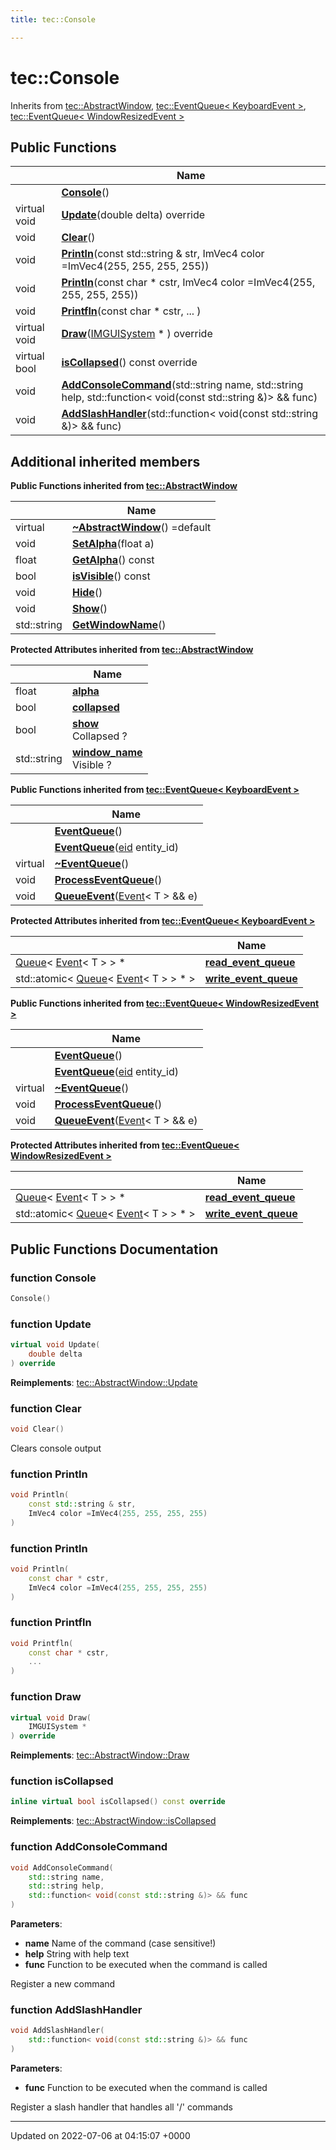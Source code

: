```yaml
---
title: tec::Console

---
```


# tec::Console





Inherits from [tec::AbstractWindow](/engine/Classes/classtec_1_1_abstract_window/), [tec::EventQueue< KeyboardEvent >](/engine/Classes/classtec_1_1_event_queue/), [tec::EventQueue< WindowResizedEvent >](/engine/Classes/classtec_1_1_event_queue/)

## Public Functions

|                | Name           |
| -------------- | -------------- |
| | **[Console](/engine/Classes/classtec_1_1_console/#function-console)**() |
| virtual void | **[Update](/engine/Classes/classtec_1_1_console/#function-update)**(double delta) override |
| void | **[Clear](/engine/Classes/classtec_1_1_console/#function-clear)**() |
| void | **[Println](/engine/Classes/classtec_1_1_console/#function-println)**(const std::string & str, ImVec4 color =ImVec4(255, 255, 255, 255)) |
| void | **[Println](/engine/Classes/classtec_1_1_console/#function-println)**(const char * cstr, ImVec4 color =ImVec4(255, 255, 255, 255)) |
| void | **[Printfln](/engine/Classes/classtec_1_1_console/#function-printfln)**(const char * cstr, ... ) |
| virtual void | **[Draw](/engine/Classes/classtec_1_1_console/#function-draw)**([IMGUISystem](/engine/Classes/classtec_1_1_i_m_g_u_i_system/) * ) override |
| virtual bool | **[isCollapsed](/engine/Classes/classtec_1_1_console/#function-iscollapsed)**() const override |
| void | **[AddConsoleCommand](/engine/Classes/classtec_1_1_console/#function-addconsolecommand)**(std::string name, std::string help, std::function< void(const std::string &)> && func) |
| void | **[AddSlashHandler](/engine/Classes/classtec_1_1_console/#function-addslashhandler)**(std::function< void(const std::string &)> && func) |

## Additional inherited members

**Public Functions inherited from [tec::AbstractWindow](/engine/Classes/classtec_1_1_abstract_window/)**

|                | Name           |
| -------------- | -------------- |
| virtual | **[~AbstractWindow](/engine/Classes/classtec_1_1_abstract_window/#function-~abstractwindow)**() =default |
| void | **[SetAlpha](/engine/Classes/classtec_1_1_abstract_window/#function-setalpha)**(float a) |
| float | **[GetAlpha](/engine/Classes/classtec_1_1_abstract_window/#function-getalpha)**() const |
| bool | **[isVisible](/engine/Classes/classtec_1_1_abstract_window/#function-isvisible)**() const |
| void | **[Hide](/engine/Classes/classtec_1_1_abstract_window/#function-hide)**() |
| void | **[Show](/engine/Classes/classtec_1_1_abstract_window/#function-show)**() |
| std::string | **[GetWindowName](/engine/Classes/classtec_1_1_abstract_window/#function-getwindowname)**() |

**Protected Attributes inherited from [tec::AbstractWindow](/engine/Classes/classtec_1_1_abstract_window/)**

|                | Name           |
| -------------- | -------------- |
| float | **[alpha](/engine/Classes/classtec_1_1_abstract_window/#variable-alpha)**  |
| bool | **[collapsed](/engine/Classes/classtec_1_1_abstract_window/#variable-collapsed)**  |
| bool | **[show](/engine/Classes/classtec_1_1_abstract_window/#variable-show)** <br>Collapsed ?  |
| std::string | **[window_name](/engine/Classes/classtec_1_1_abstract_window/#variable-window-name)** <br>Visible ?  |

**Public Functions inherited from [tec::EventQueue< KeyboardEvent >](/engine/Classes/classtec_1_1_event_queue/)**

|                | Name           |
| -------------- | -------------- |
| | **[EventQueue](/engine/Classes/classtec_1_1_event_queue/#function-eventqueue)**() |
| | **[EventQueue](/engine/Classes/classtec_1_1_event_queue/#function-eventqueue)**([eid](/engine/Namespaces/namespacetec/#typedef-eid) entity_id) |
| virtual | **[~EventQueue](/engine/Classes/classtec_1_1_event_queue/#function-~eventqueue)**() |
| void | **[ProcessEventQueue](/engine/Classes/classtec_1_1_event_queue/#function-processeventqueue)**() |
| void | **[QueueEvent](/engine/Classes/classtec_1_1_event_queue/#function-queueevent)**([Event](/engine/Classes/structtec_1_1_event/)< T > && e) |

**Protected Attributes inherited from [tec::EventQueue< KeyboardEvent >](/engine/Classes/classtec_1_1_event_queue/)**

|                | Name           |
| -------------- | -------------- |
| [Queue](/engine/Classes/structtec_1_1_queue/)< [Event](/engine/Classes/structtec_1_1_event/)< T > > * | **[read_event_queue](/engine/Classes/classtec_1_1_event_queue/#variable-read-event-queue)**  |
| std::atomic< [Queue](/engine/Classes/structtec_1_1_queue/)< [Event](/engine/Classes/structtec_1_1_event/)< T > > * > | **[write_event_queue](/engine/Classes/classtec_1_1_event_queue/#variable-write-event-queue)**  |

**Public Functions inherited from [tec::EventQueue< WindowResizedEvent >](/engine/Classes/classtec_1_1_event_queue/)**

|                | Name           |
| -------------- | -------------- |
| | **[EventQueue](/engine/Classes/classtec_1_1_event_queue/#function-eventqueue)**() |
| | **[EventQueue](/engine/Classes/classtec_1_1_event_queue/#function-eventqueue)**([eid](/engine/Namespaces/namespacetec/#typedef-eid) entity_id) |
| virtual | **[~EventQueue](/engine/Classes/classtec_1_1_event_queue/#function-~eventqueue)**() |
| void | **[ProcessEventQueue](/engine/Classes/classtec_1_1_event_queue/#function-processeventqueue)**() |
| void | **[QueueEvent](/engine/Classes/classtec_1_1_event_queue/#function-queueevent)**([Event](/engine/Classes/structtec_1_1_event/)< T > && e) |

**Protected Attributes inherited from [tec::EventQueue< WindowResizedEvent >](/engine/Classes/classtec_1_1_event_queue/)**

|                | Name           |
| -------------- | -------------- |
| [Queue](/engine/Classes/structtec_1_1_queue/)< [Event](/engine/Classes/structtec_1_1_event/)< T > > * | **[read_event_queue](/engine/Classes/classtec_1_1_event_queue/#variable-read-event-queue)**  |
| std::atomic< [Queue](/engine/Classes/structtec_1_1_queue/)< [Event](/engine/Classes/structtec_1_1_event/)< T > > * > | **[write_event_queue](/engine/Classes/classtec_1_1_event_queue/#variable-write-event-queue)**  |


## Public Functions Documentation

### function Console

```cpp
Console()
```


### function Update

```cpp
virtual void Update(
    double delta
) override
```


**Reimplements**: [tec::AbstractWindow::Update](/engine/Classes/classtec_1_1_abstract_window/#function-update)


### function Clear

```cpp
void Clear()
```


Clears console output 


### function Println

```cpp
void Println(
    const std::string & str,
    ImVec4 color =ImVec4(255, 255, 255, 255)
)
```


### function Println

```cpp
void Println(
    const char * cstr,
    ImVec4 color =ImVec4(255, 255, 255, 255)
)
```


### function Printfln

```cpp
void Printfln(
    const char * cstr,
    ... 
)
```


### function Draw

```cpp
virtual void Draw(
    IMGUISystem * 
) override
```


**Reimplements**: [tec::AbstractWindow::Draw](/engine/Classes/classtec_1_1_abstract_window/#function-draw)


### function isCollapsed

```cpp
inline virtual bool isCollapsed() const override
```


**Reimplements**: [tec::AbstractWindow::isCollapsed](/engine/Classes/classtec_1_1_abstract_window/#function-iscollapsed)


### function AddConsoleCommand

```cpp
void AddConsoleCommand(
    std::string name,
    std::string help,
    std::function< void(const std::string &)> && func
)
```


**Parameters**: 

  * **name** Name of the command (case sensitive!) 
  * **help** String with help text 
  * **func** Function to be executed when the command is called 


Register a new command 


### function AddSlashHandler

```cpp
void AddSlashHandler(
    std::function< void(const std::string &)> && func
)
```


**Parameters**: 

  * **func** Function to be executed when the command is called 


Register a slash handler that handles all '/' commands 


-------------------------------

Updated on 2022-07-06 at 04:15:07 +0000